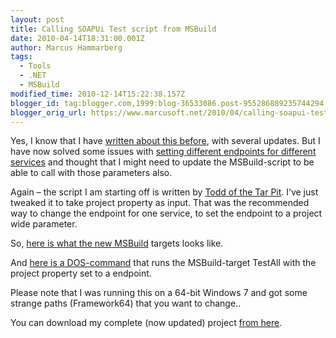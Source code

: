 ```yaml
---
layout: post
title: Calling SOAPUi Test script from MSBuild
date: 2010-04-14T18:31:00.001Z
author: Marcus Hammarberg
tags:
  - Tools
  - .NET
  - MSBuild
modified_time: 2010-12-14T15:22:38.157Z
blogger_id: tag:blogger.com,1999:blog-36533086.post-955286889235744294
blogger_orig_url: https://www.marcusoft.net/2010/04/calling-soapui-testscript-from-msbuild.html
---
```


Yes, I know that I have <a href="https://www.marcusoft.net/2010/03/soapui-and-msbuild.html" target="_blank">written about this before</a>, with several updates. But I have now solved some issues with <a href="https://www.marcusoft.net/2010/03/changing-endpoint-from-command-line.html" target="_blank">setting different endpoints for different services</a> and thought that I might need to update the MSBuild-script to be able to call with those parameters also.

Again – the script I am starting off is written by <a href="http://blog.goneopen.com/2010/01/msbuild-execution-of-soapui-testrunner/" target="_blank">Todd of the Tar Pit</a>. I’ve just tweaked it to take project property as input. That was the recommended way to change the endpoint for one service, to set the endpoint to a project wide parameter.

So, <a href="http://pastie.org/921808" target="_blank">here is what the new MSBuild</a> targets looks like.

And <a href="http://pastie.org/919796" target="_blank">here is a DOS-command</a> that runs the MSBuild-target TestAll with the project property set to a endpoint.

Please note that I was running this on a 64-bit Windows 7 and got some strange paths (Framework64) that you want to change..

You can download my complete (now updated) project <a href="http://dl.dropbox.com/u/2408484/Marcusoft.SOAPUiDemo.zip" target="_blank">from here</a>.
